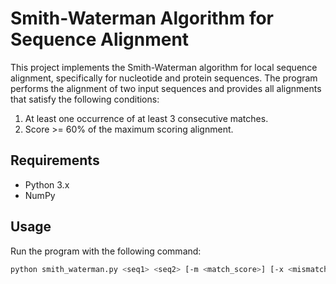 # Smith-Waterman Algorithm for Sequence Alignment

This project implements the Smith-Waterman algorithm for local sequence alignment, specifically for nucleotide and protein sequences. The program performs the alignment of two input sequences and provides all alignments that satisfy the following conditions:

1. At least one occurrence of at least 3 consecutive matches.
2. Score >= 60% of the maximum scoring alignment.

## Requirements
- Python 3.x
- NumPy

## Usage
Run the program with the following command:

```bash
python smith_waterman.py <seq1> <seq2> [-m <match_score>] [-x <mismatch_penalty>] [-g <gap_penalty>]
